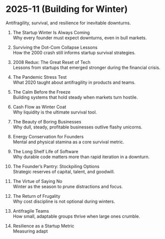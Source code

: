 # 2025-11 (Building for Winter)

Antifragility, survival, and resilience for inevitable downturns.  

1. The Startup Winter Is Always Coming  
   Why every founder must expect downturns, even in bull markets.  

2. Surviving the Dot-Com Collapse Lessons  
   How the 2000 crash still informs startup survival strategies.  

3. 2008 Redux: The Great Reset of Tech  
   Lessons from startups that emerged stronger during the financial crisis.  

4. The Pandemic Stress Test  
   What 2020 taught about antifragility in products and teams.  

5. The Calm Before the Freeze  
   Building systems that hold steady when markets turn hostile.  

6. Cash Flow as Winter Coat  
   Why liquidity is the ultimate survival tool.  

7. The Beauty of Boring Businesses  
   Why dull, steady, profitable businesses outlive flashy unicorns.  

8. Energy Conservation for Founders  
   Mental and physical stamina as a core survival metric.  

9. The Long Shelf Life of Software  
   Why durable code matters more than rapid iteration in a downturn.  

10. The Founder’s Pantry: Stockpiling Options  
    Strategic reserves of capital, talent, and goodwill.  

11. The Virtue of Saying No  
    Winter as the season to prune distractions and focus.  

12. The Return of Frugality  
    Why cost discipline is not optional during winters.  

13. Antifragile Teams  
    How small, adaptable groups thrive when large ones crumble.  

14. Resilience as a Startup Metric  
    Measuring adapt
